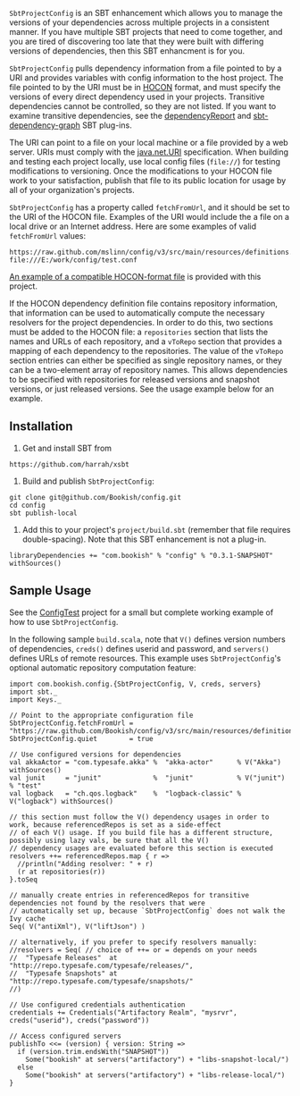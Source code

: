 `SbtProjectConfig` is an SBT enhancement which allows you to manage the versions of your dependencies across multiple
projects in a consistent manner. If you have multiple SBT projects that need to come together, and you are tired of
discovering too late that they were built with differing versions of dependencies, then this SBT enhancment is for you.

`SbtProjectConfig` pulls dependency information from a file pointed to by a URI and provides variables with config
information to the host project. The file pointed to by the URI must be in
[HOCON](https://github.com/typesafehub/config/blob/master/HOCON.md) format, and must specify the versions of every
direct dependency used in your projects.
Transitive dependencies cannot be controlled, so they are not listed.
If you want to examine transitive dependencies, see the [dependencyReport](https://github.com/mslinn/dependencyReport)
and [sbt-dependency-graph](https://github.com/jrudolph/sbt-dependency-graph) SBT plug-ins.

The URI can point to a file on your local machine or a file provided by a web server.
URIs must comply with the [java.net.URI](http://docs.oracle.com/javase/7/docs/api/java/net/URI.html) specification.
When building and testing each project locally, use local config files (`file://`) for testing modifications to
versioning. Once the modifications to your HOCON file work to your satisfaction, publish that file to its public
location for usage by all of your organization's projects.

`SbtProjectConfig` has a property called `fetchFromUrl`, and it should be set to the URI of the HOCON file.
Examples of the URI would include the a file on a local drive or an Internet address.
Here are some examples of valid `fetchFromUrl` values:

````
https://raw.github.com/mslinn/config/v3/src/main/resources/definitions.conf
file:///E:/work/config/test.conf
````

[An example of a compatible HOCON-format file](https://raw.github.com/mslinn/config/v2/src/main/resources/definitions.conf)
is provided with this project.

If the HOCON dependency definition file contains repository information, that information can be used to automatically
compute the necessary resolvers for the project dependencies. In order to do this, two sections must be added to the
HOCON file: a `repositories` section that lists the names and URLs of each repository, and a `vToRepo` section that
provides a mapping of each dependency to the repositories. The value of the `vToRepo` section entries can either be
specified as single repository names, or they can be a two-element array of repository names. This allows dependencies
to be specified with repositories for released versions and snapshot versions, or just released versions.
See the usage example below for an example.

## Installation

 1. Get and install SBT from
````
https://github.com/harrah/xsbt
````

 1. Build and publish `SbtProjectConfig`:
````
git clone git@github.com/Bookish/config.git
cd config
sbt publish-local
````

 1. Add this to your project's `project/build.sbt` (remember that file requires double-spacing).
Note that this SBT enhancement is not a plug-in.
````
libraryDependencies += "com.bookish" % "config" % "0.3.1-SNAPSHOT" withSources()
````

## Sample Usage

See the [ConfigTest](https://github.com/mslinn/configTest) project for a small but complete working example of how to
use `SbtProjectConfig`.

In the following sample `build.scala`, note that `V()` defines version numbers of dependencies, `creds()` defines
userid and password, and `servers()` defines URLs of remote resources. This example uses `SbtProjectConfig`'s optional
automatic repository computation feature:

````
import com.bookish.config.{SbtProjectConfig, V, creds, servers}
import sbt._
import Keys._

// Point to the appropriate configuration file
SbtProjectConfig.fetchFromUrl = "https://raw.github.com/Bookish/config/v3/src/main/resources/definitions.conf"
SbtProjectConfig.quiet        = true

// Use configured versions for dependencies
val akkaActor = "com.typesafe.akka" %  "akka-actor"      % V("Akka")    withSources()
val junit     = "junit"             %  "junit"           % V("junit")   % "test"
val logback   = "ch.qos.logback"    %  "logback-classic" % V("logback") withSources()

// this section must follow the V() dependency usages in order to work, because referencedRepos is set as a side-effect
// of each V() usage. If you build file has a different structure, possibly using lazy vals, be sure that all the V()
// dependency usages are evaluated before this section is executed
resolvers ++= referencedRepos.map { r =>
  //println("Adding resolver: " + r)
  (r at repositories(r))
}.toSeq

// manually create entries in referencedRepos for transitive dependencies not found by the resolvers that were
// automatically set up, because `SbtProjectConfig` does not walk the Ivy cache
Seq( V("antiXml"), V("liftJson") )

// alternatively, if you prefer to specify resolvers manually:
//resolvers = Seq( // choice of ++= or = depends on your needs
//  "Typesafe Releases"  at "http://repo.typesafe.com/typesafe/releases/",
//  "Typesafe Snapshots" at "http://repo.typesafe.com/typesafe/snapshots/"
//)

// Use configured credentials authentication
credentials += Credentials("Artifactory Realm", "mysrvr", creds("userid"), creds("password"))

// Access configured servers
publishTo <<= (version) { version: String =>
  if (version.trim.endsWith("SNAPSHOT"))
    Some("bookish" at servers("artifactory") + "libs-snapshot-local/")
  else
    Some("bookish" at servers("artifactory") + "libs-release-local/")
}
````
